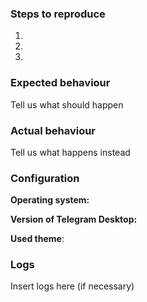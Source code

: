 <!--
Thanks for reporting issues of Telegram Desktop!

To make it easier for us to help you please enter detailed information below.
--> 
### Steps to reproduce
1. 
2. 
3. 

### Expected behaviour
Tell us what should happen

### Actual behaviour
Tell us what happens instead

### Configuration
**Operating system:**

**Version of Telegram Desktop:**

**Used theme**:

### Logs
Insert logs here (if necessary)

<!-- You can type `debugmode` in settings and then see ~/.TelegramDesktop/DebugLogs/log_...txt for log files.
Type `debugmode` in settings again to disable logs. -->
